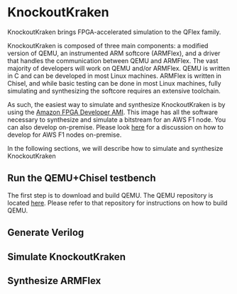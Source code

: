 # KnockoutKraken

KnockoutKraken brings FPGA-accelerated simulation to the QFlex family.

KnockoutKraken is composed of three main components: a modified version of QEMU, an instrumented ARM softcore (ARMFlex), and a driver that handles the communication between QEMU and ARMFlex. The vast majority of developers will work on QEMU and/or ARMFlex. QEMU is written in C and can be developed in most Linux machines. ARMFlex is written in Chisel, and while basic testing can be done in most Linux machines, fully simulating and synthesizing the softcore requires an extensive toolchain.

As such, the easiest way to simulate and synthesize KnockoutKraken is by using the [Amazon FPGA Developer AMI](https://aws.amazon.com/marketplace/pp/B06VVYBLZZ). This image has all the software necessary to synthesize and simulate a bitstream for an AWS F1 node. You can also develop on-premise. Please look [here](https://github.com/aws/aws-fpga) for a discussion on how to develop for AWS F1 nodes on-premise.

In the following sections, we will describe how to simulate and synthesize KnockoutKraken

## Run the QEMU+Chisel testbench

The first step is to download and build QEMU. The QEMU repository is located [here](https://github.com/parsa-epfl/qemu/tree/knockoutkraken). Please refer to that repository for instructions on how to build QEMU.


## Generate Verilog

## Simulate KnockoutKraken

## Synthesize ARMFlex
